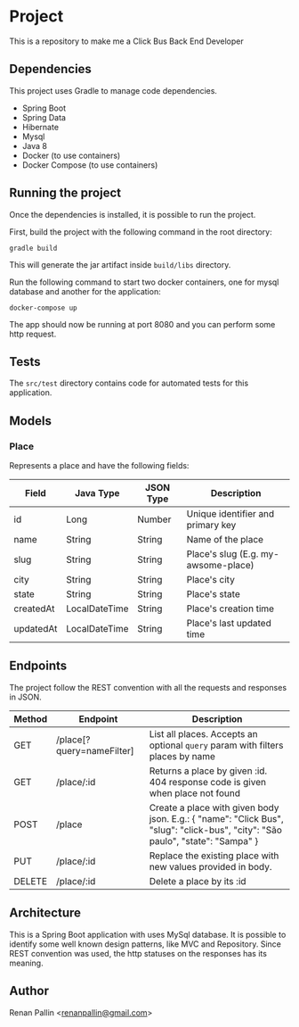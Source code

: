 # Project
This is a repository to make me a Click Bus Back End Developer

## Dependencies
This project uses Gradle to manage code dependencies.
 - Spring Boot
 - Spring Data
 - Hibernate
 - Mysql
 - Java 8
 - Docker (to use containers)
 - Docker Compose (to use containers)

## Running the project
Once the dependencies is installed, it is possible to run the project.

First, build the project with the following command in the root directory:

`gradle build`

This will generate the jar artifact inside `build/libs` directory.

Run the following command to start two docker containers, one for mysql database and another for the application:

`docker-compose up` 

The app should now be running at port 8080 and you can perform some http request.

## Tests 
The `src/test` directory contains code for automated tests for this application. 

## Models
### Place
Represents a place and have the following fields:

| Field     | Java Type     | JSON Type | Description                         |
|-----------|---------------|-----------|-------------------------------------|
| id        | Long          | Number    | Unique identifier and primary key   |
| name      | String        | String    | Name of the place                   |
| slug      | String        | String    | Place's slug (E.g. my-awsome-place) |
| city      | String        | String    | Place's city                        |
| state     | String        | String    | Place's state                       |
| createdAt | LocalDateTime | String    | Place's creation time               |
| updatedAt | LocalDateTime | String    | Place's last updated time           |

## Endpoints
The project follow the REST convention with all the requests and responses in JSON.

| Method    | Endpoint                  | Description                                                                                                                                    |
|-----------|---------------------------|------------------------------------------------------------------------------------------------------------------------------------------------|
| GET       | /place[?query=nameFilter] | List all places. Accepts an optional `query` param with filters places by name                                                                 |
| GET       | /place/:id                | Returns a place by given :id. 404 response code is given when place not found                                                                  |
| POST      | /place                    | Create a place with given body json. E.g.: {     "name": "Click Bus",     "slug": "click-bus",     "city": "São paulo",     "state": "Sampa" } |
| PUT       | /place/:id                | Replace the existing place with new values provided in body.                                                                                   |
| DELETE    | /place/:id                | Delete a place by its :id                                                                                                                      |

## Architecture
This is a Spring Boot application with uses MySql database.
It is possible to identify some well known design patterns, like MVC and Repository.
Since REST convention was used, the http statuses on the responses has its meaning.

## Author
Renan Pallin \<renanpallin@gmail.com\>
